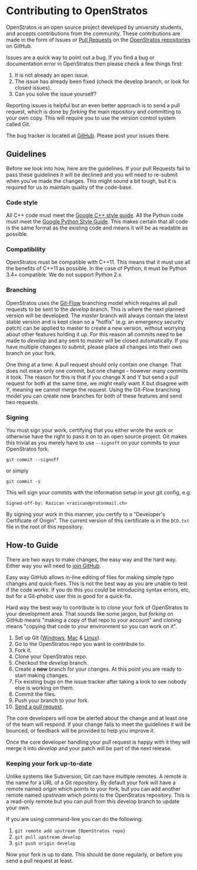 # Contributing to OpenStratos #

OpenStratos is an open source project developed by university students, and accepts contributions
from the community. These contributions are made in the form of Issues or
[Pull Requests](https://help.github.com/articles/using-pull-requests/) on the
[OpenStratos repositories](https://github.com/OpenStratos) on GitHub.

Issues are a quick way to point out a bug. If you find a bug or documentation error in OpenStratos
then please check a few things first:

1. It is not already an open issue.
2. The issue has already been fixed (check the develop branch, or look for closed issues).
3. Can you solve the issue yourself?

Reporting issues is helpful but an even better approach is to send a pull request, which is done by
*forking* the main repository and committing to your own copy. This will require you to use the
version control system called Git.

The bug tracker is located at [GitHub](https://github.com/OpenStratos/server/issues). Please post
your issues there.

## Guidelines ##

Before we look into how, here are the guidelines. If your pull Requests fail to pass these
guidelines it will be declined and you will need to re-submit when you’ve made the changes. This
might sound a bit tough, but it is required for us to maintain quality of the code-base.

### Code style ###

All C++ code must meet the
[Google C++ style guide](https://google.github.io/styleguide/cppguide.html). All the
Python code must meet the
[Google Python Style Guide](https://google.github.io/styleguide/pyguide.html). This makes certain
that all code is the same format as the existing code and means it will be as readable as possible.

### Compatibility ###

OpenStratos must be compatible with C++11. This means that it must use all the benefits of C++11 as
possible. In the case of Python, it must be Python 3.4+ compatible. We do not support Python 2.x.

### Branching ###

OpenStratos uses the [Git-Flow](http://nvie.com/posts/a-successful-git-branching-model/) branching
model which requires all pull requests to be sent to the *develop* branch. This is where the next
planned version will be developed. The *master* branch will always contain the latest stable
version and is kept clean so a "hotfix" (e.g: an emergency security patch) can be applied to master
to create a new version, without worrying about other features holding it up. For this reason all
commits need to be made to *develop* and any sent to *master* will be closed automatically. If you
have multiple changes to submit, please place all changes into their own branch on your fork.

One thing at a time: A pull request should only contain one change. That does not mean only one
commit, but one change - however many commits it took. The reason for this is that if you change X
and Y but send a pull request for both at the same time, we might really want X but disagree with
Y, meaning we cannot merge the request. Using the Git-Flow branching model you can create new
branches for both of these features and send two requests.

### Signing ###

You must sign your work, certifying that you either wrote the work or otherwise have the right to
pass it on to an open source project. Git makes this trivial as you merely have to use `--signoff`
on your commits to your OpenStratos fork.

`git commit --signoff`

or simply

`git commit -s`

This will sign your commits with the information setup in your git config, e.g.

`Signed-off-by: Razican <razican@protonmail.ch>`

By signing your work in this manner, you certify to a "Developer's Certificate of Origin". The
current version of this certificate is in the `DCO.txt` file in the root of this repository.

## How-to Guide ##

There are two ways to make changes, the easy way and the hard way. Either way you will need to
[join GitHub](https://github.com/join).

Easy way GitHub allows in-line editing of files for making simple typo changes and quick-fixes.
This is not the best way as you are unable to test if the code works. If you do this you could be
introducing syntax errors, etc, but for a Git-phobic user this is good for a quick-fix.

Hard way the best way to contribute is to *clone* your fork of OpenStratos to your development
area. That sounds like some jargon, but *forking* on GitHub means "making a copy of that repo to your account" and *cloning* means "copying that code to your environment so you can work on it".

1. Set up Git ([Windows](https://help.github.com/articles/set-up-git/#platform-windows),
[Mac](https://help.github.com/articles/set-up-git/#platform-mac) &
[Linux](https://help.github.com/articles/set-up-git/#platform-linux)).
2. Go to the OpenStratos repo you want to contribute to.
3. Fork it.
4. Clone your OpenStratos repo.
5. Checkout the *develop* branch.
6. Create a **new** branch for your changes. At this point you are ready to start making changes.
6. Fix existing bugs on the issue tracker after taking a look to see nobody else is working on them.
7. Commit the files.
8. Push your branch to your fork.
9. [Send a pull request](https://help.github.com/articles/about-pull-requests/).

The core developers will now be alerted about the change and at least one of the team will respond.
If your change fails to meet the guidelines it will be bounced, or feedback will be provided to
help you improve it.

Once the core developer handling your pull request is happy with it they will merge it into
*develop* and your patch will be part of the next release.

### Keeping your fork up-to-date ###

Unlike systems like Subversion, Git can have multiple remotes. A remote is the name for a URL of a
Git repository. By default your fork will have a remote named *origin* which points to your fork,
but you can add another remote named *upstream* which points to the OpenStratos repository. This is
a read-only remote but you can pull from this develop branch to update your own.

If you are using command-line you can do the following:

1. `git remote add upstream {OpenStratos repo}`
2. `git pull upstream develop`
3. `git push origin develop`

Now your fork is up to date. This should be done regularly, or before you send a pull request at
least.
